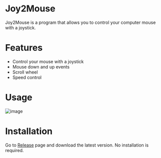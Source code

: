 # Joy2Mouse

Joy2Mouse is a program that allows you to control your computer mouse with a joystick.

# Features
- Control your mouse with a joystick
- Mouse down and up events
- Scroll wheel
- Speed control

# Usage

![image](https://user-images.githubusercontent.com/350283/141647982-66ab0915-a052-49b8-9a79-5fb2de7c9cf7.png)

# Installation

Go to [Release](https://github.com/abbychau/joy2mouse/releases) page and download the latest version. No installation is required.

